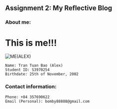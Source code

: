 ## Assignment 2: My Reflective Blog



### About me:

# This is me!!!
![ME(ALEX)](/laystr.github.io/docs/assets/Alex.JPG)
```
Name: Tran Tuan Bao (Alex)
Student ID: S3970254
Birthdate: 25th of November, 2002
```

### Contact information:

```
Phone: +84 357690622
Email (Personal): bomby88888@gmail.com
```




